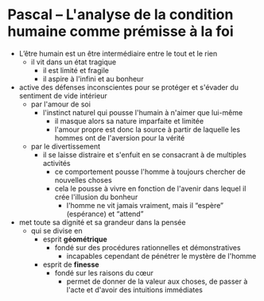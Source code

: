 # Pascal – L'analyse de la condition humaine comme prémisse à la foi

- L’être humain est un être intermédiaire entre le tout et le rien
  - il vit dans un état tragique
    - il est limité et fragile
    - il aspire à l'infini et au bonheur
- active des défenses inconscientes pour se protéger et s'évader du sentiment de vide intérieur
  - par l'amour de soi
    - l'instinct naturel qui pousse l'humain à n'aimer que lui-même
      - il masque alors sa nature imparfaite et limitée
      - l'amour propre est donc la source à partir de laquelle les hommes ont de l'aversion pour la vérité
  - par le divertissement
    - il se laisse distraire et s'enfuit en se consacrant à de multiples activités
      - ce comportement pousse l'homme à toujours chercher de nouvelles choses
      - cela le pousse à vivre en fonction de l'avenir dans lequel il crée l'illusion du bonheur
        - l'homme ne vit jamais vraiment, mais il “espère” (espérance) et “attend”
- met toute sa dignité et sa grandeur dans la pensée
  - qui se divise en
    - esprit **géométrique**
      - fondé sur des procédures rationnelles et démonstratives
        - incapables cependant de pénétrer le mystère de l'homme
    - esprit de **finesse**
      - fondé sur les raisons du cœur
        - permet de donner de la valeur aux choses, de passer à l'acte et d'avoir des intuitions immédiates
